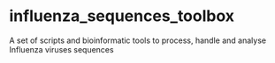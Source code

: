 # influenza_sequences_toolbox
A set of scripts and bioinformatic tools to process, handle and analyse Influenza viruses sequences
